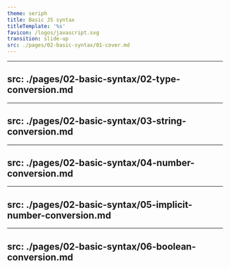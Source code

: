 ```yaml
---
theme: seriph
title: Basic JS syntax
titleTemplate: '%s'
favicon: /logos/javascript.svg
transition: slide-up
src: ./pages/02-basic-syntax/01-cover.md
---
```


---
src: ./pages/02-basic-syntax/02-type-conversion.md
---

---
src: ./pages/02-basic-syntax/03-string-conversion.md
---

---
src: ./pages/02-basic-syntax/04-number-conversion.md
---

---
src: ./pages/02-basic-syntax/05-implicit-number-conversion.md
---

---
src: ./pages/02-basic-syntax/06-boolean-conversion.md
---


